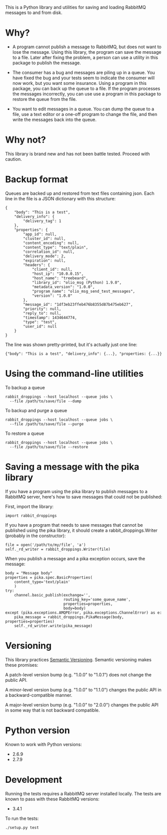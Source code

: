 This is a Python library and utilities for saving and loading RabbitMQ
messages to and from disk.

# Why?

* A program cannot publish a message to RabbitMQ, but does not want to
lose the message.  Using this library, the program can save the
message to a file.  Later after fixing the problem, a person can use a
utility in this package to publish the message.

* The consumer has a bug and messages are piling up in a queue.  You
have fixed the bug and your tests seem to indicate the consumer will
now work, but you want some insurance.  Using a program in this
package, you can back up the queue to a file.  If the program
processes the messages incorrectly, you can use use a program in this
package to restore the queue from the file.

* You want to edit messages in a queue.  You can dump the queue to a
file, use a text editor or a one-off program to change the file, and
then write the messages back into the queue.

# Why not?

This library is brand new and has not been battle tested.  Proceed
with caution.

# Backup format

Queues are backed up and restored from text files containing json.
Each line in the file is a JSON dictionary with this structure:

```
{
    "body": "This is a test",
    "delivery_info": {
        "delivery_tag": 1
    },
    "properties": {
        "app_id": null,
        "cluster_id": null,
        "content_encoding": null,
        "content_type": "text/plain",
        "correlation_id": null,
        "delivery_mode": 2,
        "expiration": null,
        "headers": {
            "client_id": null,
            "host_ip": "10.0.0.15",
            "host_name": "treebeard",
            "library_id": "olio_msg (Python) 1.9.0",
            "metadata_version": "1.0.0",
            "program_name": "olio_msg_send_test_messages",
            "version": "1.0.0"
        },
        "message_id": "1df3eb23ffeb476b8355d87b475eb627",
        "priority": null,
        "reply_to": null,
        "timestamp": 1434644774,
        "type": "test",
        "user_id": null
    }
}
```

The line was shown pretty-printed, but it's actually just one line:

    {"body": "This is a test", "delivery_info": {...}, "properties: {...}}

# Using the command-line utilities

To backup a queue

    rabbit_droppings --host localhost --queue jobs \
      --file /path/to/save/file --dump

To backup and purge a queue

    rabbit_droppings --host localhost --queue jobs \
      --file /path/to/save/file --purge

To restore a queue

    rabbit_droppings --host localhost --queue jobs \
      --file /path/to/save/file --restore

# Saving a message with the pika library

If you have a program using the pika library to publish messages to a
RabbitMQ server, here's how to save messages that could not be
published:

First, import the library:

    import rabbit_droppings

If you have a program that needs to save messages that cannot be
published using the pika library, it should create a
rabbit_droppings.Writer (probably in the constructor):

    file = open('/path/to/my/file', 'a')
    self._rd_writer = rabbit_droppings.Writer(file)

When you publish a message and a pika exception occurs, save the
message:

    body = "Message body"
    properties = pika.spec.BasicProperties(
        content_type='text/plain'
        )
    try:
        channel.basic_publish(exchange='',
                              routing_key='some_queue_name',
                              properties=properties,
                              body=body)
    except (pika.exceptions.AMQPError, pika.exceptions.ChannelError) as e:
        pika_message = rabbit_droppings.PikaMessage(body, properties=properties)
        self._rd_writer.write(pika_message)

# Versioning

This library practices [Semantic Versioning](http://semver.org/).
Semantic versioning makes these promises:

A patch-level version bump (e.g. "1.0.0" to "1.0.1") does not change the
public API.

A minor-level version bump (e.g. "1.0.0" to "1.1.0") changes the public API
in a backward-compatible manner.

A major-level version bump (e.g. "1.0.0" to "2.0.0") changes the public API
in some way that is not backward compatible.

# Python version

Known to work with Python versions:

* 2.6.9
* 2.7.9

# Development

Running the tests requires a RabbitMQ server installed locally.  The
tests are known to pass with these RabbitMQ versions:

* 3.4.1

To run the tests:

    ./setup.py test
